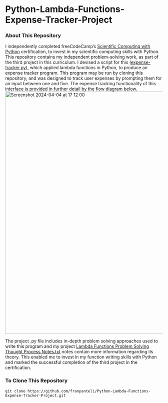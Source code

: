 # Python-Lambda-Functions-Expense-Tracker-Project
### About This Repository
I independently completed freeCodeCamp’s [Scientific Computing with Python](https://www.freecodecamp.org/learn/scientific-computing-with-python/) certification, to invest in my scientific computing skills with Python. This repository contains my independent problem-solving work, as part of the third project in this curriculum. I devised a script for this ([expense-tracker.py](https://github.com/franpanteli/Python-Lambda-Functions-Expense-Tracker-Project/blob/main/expense-tracker.py)), which applied lambda functions in Python, to produce an expense tracker program. This program may be run by cloning this repository, and was designed to track user expenses by prompting them for an input between one and five. The expense tracking functionality of this interface is provided in further detail by the flow diagram below. 
<img width="775" alt="Screenshot 2024-04-04 at 17 12 00" src="https://github.com/franpanteli/Python-Lambda-Functions-Expense-Tracker-Project/assets/131474705/34e2bc37-b233-4fbd-b7ec-f9cb6ebd0d2f">

The project .py file includes in-depth problem solving approaches used to write this program and my project [Lambda Functions Problem Solving Thought Process Notes.txt](https://github.com/franpanteli/Python-Lambda-Functions-Expense-Tracker-Project/blob/main/Lambda%20Functions%20Problem%20Solving%20Thought%20Process%20Notes.txt) notes contain more information regarding its theory. This enabled me to invest in my function writing skills with Python and marked the successful completion of the third project in the certification.

### To Clone This Repository
```
git clone https://github.com/franpanteli/Python-Lambda-Functions-Expense-Tracker-Project.git
```

